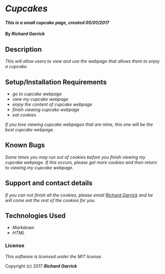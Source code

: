 # _Cupcakes_

#### _This is a small cupcake page, created 05/01/2017_

#### By _**Richard Garrick**_

## Description

_This will allow users to view and use the webpage that allows them to enjoy a cupcake._

## Setup/Installation Requirements

* _go to cupcake webpage_
* _view my cupcake webpage_
* _enjoy the content of cupcake webpage_
* _finish viewing cupcake webpage_
* _eat cookies_

_If you love viewing cupcake webpages that are mine, this one will be the best cupcake webpage._

## Known Bugs

_Some times you may run out of cookies before you finish viewing my cupcake webpage. If this occurs, please get more cookies and then return to viewing my cupcake webpage._

## Support and contact details

_If you can not finish all the cookies, please email <a href="richg341@gmail.com"> Richard Garrick</a> and he will come eat the rest of the cookies for you._

## Technologies Used

* _Markdown_
* _HTML_

### License

*This software is licensed under the MIT license.*

Copyright (c) 2017 **_Richard Garrick_**

